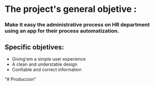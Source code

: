 <div>
	<h1>The project's general objetive :</h1> 
	<h3>	Make it easy the administrative process on HR department using an app for their process automatization.</h3>
</div>

<h2>Specific objetives:</h2>
<ul>
	<li>Giving'em a simple user experience</li>
	<li>A clean and understable design</li>
	<li>Confiable and correct information</li>
</ul>
"# Produccion" 
